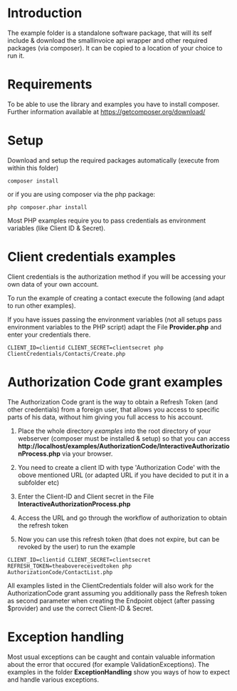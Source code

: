 # Introduction
The example folder is a standalone software package, that will its self include & download the smallinvoice api wrapper and other required packages (via composer). It can be copied to a location of your choice to run it.

# Requirements
To be able to use the library and examples you have to install composer. Further information available at https://getcomposer.org/download/

# Setup
Download and setup the required packages automatically (execute from within this folder)

```
composer install
```
or if you are using composer via the php package:
```
php composer.phar install
```

Most PHP examples require you to pass credentials as environment variables (like Client ID & Secret).  

# Client credentials examples
Client credentials is the authorization method if you will be accessing your own data of your own account.

To run the example of creating a contact execute the following (and adapt to run other examples).

If you have issues passing the environment variables (not all setups pass environment variables to the PHP script) adapt the File **Provider.php** and enter your credentials there.
```
CLIENT_ID=clientid CLIENT_SECRET=clientsecret php ClientCredentials/Contacts/Create.php
```

# Authorization Code grant examples
The Authorization Code grant is the way to obtain a Refresh Token (and other credentials) from a foreign user, that allows you access to specific parts of his data, without him giving you full access to his account.

1. Place the whole directory *examples* into the root directory of your webserver (composer must be installed & setup) so that you can access **http://localhost/examples/AuthorizationCode/InteractiveAuthorizationProcess.php** via your browser.

1. You need to create a client ID with type 'Authorization Code' with the obove mentioned URL (or adapted URL if you have decided to put it in a subfolder etc)

1. Enter the Client-ID and Client secret in the File **InteractiveAuthorizationProcess.php**

1. Access the URL and go through the workflow of authorization to obtain the refresh token

1. Now you can use this refresh token (that does not expire, but can be revoked by the user) to run the example
```
CLIENT_ID=clientid CLIENT_SECRET=clientsecret REFRESH_TOKEN=theabovereceivedtoken php AuthorizationCode/ContactList.php
```

All examples listed in the ClientCredentials folder will also work for the AuthorizationCode grant assuming you additionally pass the Refresh token as second parameter when creating the Endpoint object (after passing $provider) and use the correct Client-ID & Secret.

# Exception handling
Most usual exceptions can be caught and contain valuable information about the error that occured (for example ValidationExceptions).
The examples in the folder **ExceptionHandling** show you ways of how to expect and handle various exceptions.